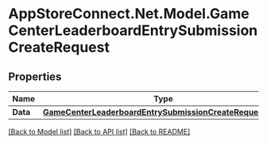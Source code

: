 # AppStoreConnect.Net.Model.GameCenterLeaderboardEntrySubmissionCreateRequest

## Properties

Name | Type | Description | Notes
------------ | ------------- | ------------- | -------------
**Data** | [**GameCenterLeaderboardEntrySubmissionCreateRequestData**](GameCenterLeaderboardEntrySubmissionCreateRequestData.md) |  | 

[[Back to Model list]](../README.md#documentation-for-models) [[Back to API list]](../README.md#documentation-for-api-endpoints) [[Back to README]](../README.md)

